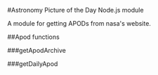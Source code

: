 #Astronomy Picture of the Day Node.js module    
    
A module for getting APODs from nasa's website. 

##Apod functions

###getApodArchive

###getDailyApod

